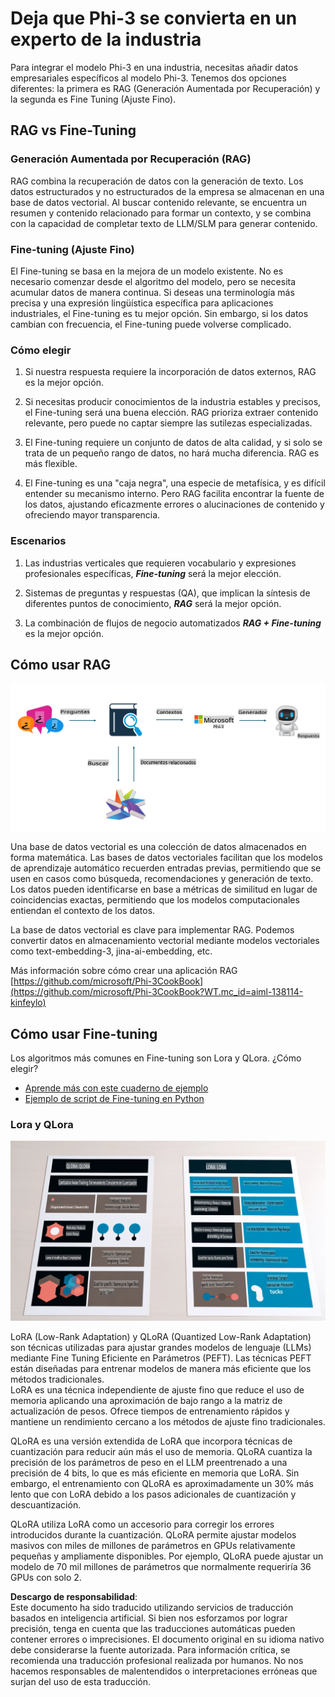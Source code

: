 # **Deja que Phi-3 se convierta en un experto de la industria**

Para integrar el modelo Phi-3 en una industria, necesitas añadir datos empresariales específicos al modelo Phi-3. Tenemos dos opciones diferentes: la primera es RAG (Generación Aumentada por Recuperación) y la segunda es Fine Tuning (Ajuste Fino).

## **RAG vs Fine-Tuning**

### **Generación Aumentada por Recuperación (RAG)**

RAG combina la recuperación de datos con la generación de texto. Los datos estructurados y no estructurados de la empresa se almacenan en una base de datos vectorial. Al buscar contenido relevante, se encuentra un resumen y contenido relacionado para formar un contexto, y se combina con la capacidad de completar texto de LLM/SLM para generar contenido.

### **Fine-tuning (Ajuste Fino)**

El Fine-tuning se basa en la mejora de un modelo existente. No es necesario comenzar desde el algoritmo del modelo, pero se necesita acumular datos de manera continua. Si deseas una terminología más precisa y una expresión lingüística específica para aplicaciones industriales, el Fine-tuning es tu mejor opción. Sin embargo, si los datos cambian con frecuencia, el Fine-tuning puede volverse complicado.

### **Cómo elegir**

1. Si nuestra respuesta requiere la incorporación de datos externos, RAG es la mejor opción.

2. Si necesitas producir conocimientos de la industria estables y precisos, el Fine-tuning será una buena elección. RAG prioriza extraer contenido relevante, pero puede no captar siempre las sutilezas especializadas.

3. El Fine-tuning requiere un conjunto de datos de alta calidad, y si solo se trata de un pequeño rango de datos, no hará mucha diferencia. RAG es más flexible.

4. El Fine-tuning es una "caja negra", una especie de metafísica, y es difícil entender su mecanismo interno. Pero RAG facilita encontrar la fuente de los datos, ajustando eficazmente errores o alucinaciones de contenido y ofreciendo mayor transparencia.

### **Escenarios**

1. Las industrias verticales que requieren vocabulario y expresiones profesionales específicas, ***Fine-tuning*** será la mejor elección.

2. Sistemas de preguntas y respuestas (QA), que implican la síntesis de diferentes puntos de conocimiento, ***RAG*** será la mejor opción.

3. La combinación de flujos de negocio automatizados ***RAG + Fine-tuning*** es la mejor opción.

## **Cómo usar RAG**

![rag](../../../../translated_images/rag.36e7cb856f120334d577fde60c6a5d7c5eecae255dac387669303d30b4b3efa4.es.png)

Una base de datos vectorial es una colección de datos almacenados en forma matemática. Las bases de datos vectoriales facilitan que los modelos de aprendizaje automático recuerden entradas previas, permitiendo que se usen en casos como búsqueda, recomendaciones y generación de texto. Los datos pueden identificarse en base a métricas de similitud en lugar de coincidencias exactas, permitiendo que los modelos computacionales entiendan el contexto de los datos.

La base de datos vectorial es clave para implementar RAG. Podemos convertir datos en almacenamiento vectorial mediante modelos vectoriales como text-embedding-3, jina-ai-embedding, etc.

Más información sobre cómo crear una aplicación RAG [https://github.com/microsoft/Phi-3CookBook](https://github.com/microsoft/Phi-3CookBook?WT.mc_id=aiml-138114-kinfeylo)

## **Cómo usar Fine-tuning**

Los algoritmos más comunes en Fine-tuning son Lora y QLora. ¿Cómo elegir?
- [Aprende más con este cuaderno de ejemplo](../../../../code/04.Finetuning/Phi_3_Inference_Finetuning.ipynb)
- [Ejemplo de script de Fine-tuning en Python](../../../../code/04.Finetuning/FineTrainingScript.py)

### **Lora y QLora**

![lora](../../../../translated_images/qlora.6aeba71122bc0c8d56ccf0bc36b861304939fee087f43c1fc6cc5c9cb8764725.es.png)

LoRA (Low-Rank Adaptation) y QLoRA (Quantized Low-Rank Adaptation) son técnicas utilizadas para ajustar grandes modelos de lenguaje (LLMs) mediante Fine Tuning Eficiente en Parámetros (PEFT). Las técnicas PEFT están diseñadas para entrenar modelos de manera más eficiente que los métodos tradicionales.  
LoRA es una técnica independiente de ajuste fino que reduce el uso de memoria aplicando una aproximación de bajo rango a la matriz de actualización de pesos. Ofrece tiempos de entrenamiento rápidos y mantiene un rendimiento cercano a los métodos de ajuste fino tradicionales.

QLoRA es una versión extendida de LoRA que incorpora técnicas de cuantización para reducir aún más el uso de memoria. QLoRA cuantiza la precisión de los parámetros de peso en el LLM preentrenado a una precisión de 4 bits, lo que es más eficiente en memoria que LoRA. Sin embargo, el entrenamiento con QLoRA es aproximadamente un 30% más lento que con LoRA debido a los pasos adicionales de cuantización y descuantización.

QLoRA utiliza LoRA como un accesorio para corregir los errores introducidos durante la cuantización. QLoRA permite ajustar modelos masivos con miles de millones de parámetros en GPUs relativamente pequeñas y ampliamente disponibles. Por ejemplo, QLoRA puede ajustar un modelo de 70 mil millones de parámetros que normalmente requeriría 36 GPUs con solo 2.

**Descargo de responsabilidad**:  
Este documento ha sido traducido utilizando servicios de traducción basados en inteligencia artificial. Si bien nos esforzamos por lograr precisión, tenga en cuenta que las traducciones automáticas pueden contener errores o imprecisiones. El documento original en su idioma nativo debe considerarse la fuente autorizada. Para información crítica, se recomienda una traducción profesional realizada por humanos. No nos hacemos responsables de malentendidos o interpretaciones erróneas que surjan del uso de esta traducción.